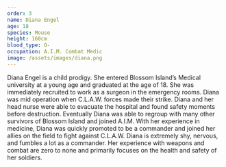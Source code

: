 ```yaml
---
order: 3
name: Diana Engel
age: 18
species: Mouse
height: 160cm
blood_type: O-
occupation: A.I.M. Combat Medic
image: /assets/images/diana.png
---
```


Diana Engel is a child prodigy. She entered Blossom Island’s Medical university at a young age and graduated at the age of 18. She was immediately recruited to work as a surgeon in the emergency rooms. Diana was mid operation when C.L.A.W. forces made their strike. Diana and her head nurse were able to evacuate the hospital and found safety moments before destruction. Eventually Diana was able to regroup with many other survivors of Blossom Island and joined A.I.M. With her experience in medicine, Diana was quickly promoted to be a commander and joined her allies on the field to fight against C.L.A.W. Diana is extremely shy, nervous, and fumbles a lot as a commander. Her experience with weapons and combat are zero to none and primarily focuses on the health and safety of her soldiers.